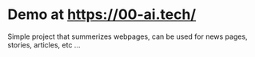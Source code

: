 # Demo at https://00-ai.tech/

Simple project that summerizes webpages, can be used for news pages, stories, articles, etc ... 
